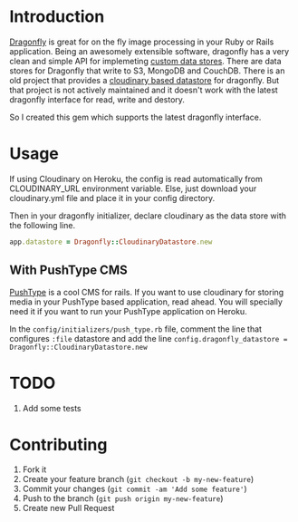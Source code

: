 # Introduction
[Dragonfly](http://markevans.github.io/dragonfly/) is great for on the fly image processing in your Ruby or Rails
application.
Being an awesomely extensible software, dragonfly has a very clean and simple API for implemeting
[custom data stores](http://markevans.github.io/dragonfly/data-stores#building-a-custom-data-store).
There are data stores for Dragonfly that write to S3, MongoDB and CouchDB. There is an old project that provides
a [cloudinary based datastore](https://github.com/adie/dragonfly-cloudinary) for dragonfly. But that project is
not actively maintained and it doesn't work with the latest dragonfly interface for read, write and destory.

So I created this gem which supports the latest dragonfly interface.

# Usage

If using Cloudinary on Heroku, the config is read automatically from CLOUDINARY\_URL environment variable. Else, just download your cloudinary.yml file
and place it in your config directory.

Then in your dragonfly initializer, declare cloudinary as the data store with the following line.

```ruby
app.datastore = Dragonfly::CloudinaryDatastore.new
```

## With PushType CMS
[PushType](http://www.pushtype.org/) is a cool CMS for rails. If you want to use cloudinary for storing media in your PushType based application,
read ahead. You will specially need it if you want to run your PushType application on Heroku.

In the `config/initializers/push_type.rb` file, comment the line that configures `:file` datastore and add
the line `config.dragonfly_datastore = Dragonfly::CloudinaryDatastore.new`


# TODO

1. Add some tests

# Contributing

1. Fork it
2. Create your feature branch (`git checkout -b my-new-feature`)
3. Commit your changes (`git commit -am 'Add some feature'`)
4. Push to the branch (`git push origin my-new-feature`)
5. Create new Pull Request



